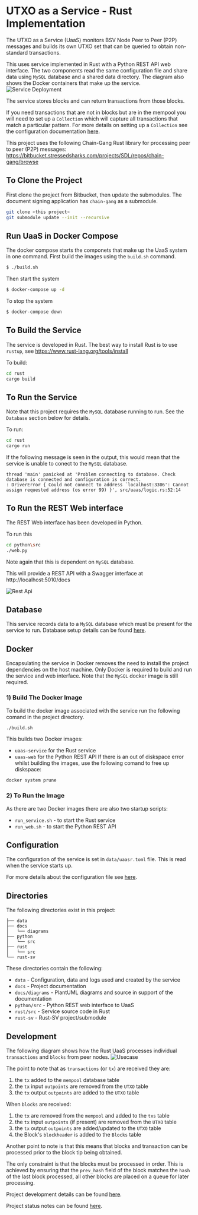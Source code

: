 # UTXO as a Service - Rust Implementation

 The UTXO as a Service (UaaS) monitors BSV Node Peer to Peer (P2P) messages and builds its own UTXO set that can be queried to obtain non-standard transactions.

This uses service implemented in Rust with a Python REST API web interface.
The two components read the same configuration file and share data using `MySQL` database and a shared data directory.
The diagram also shows the Docker containers that make up the service.
![Service Deployment](docs/diagrams/deployment.png)

The service stores blocks and can return transactions from those blocks.

If you need transactions that are not in blocks but are in the mempool you will need to set up a `Collection` which
will capture all transactions that match a particular pattern.
For more details on setting up a `Collection` see the configuration documentation [here](docs/Configuration.md).

This project uses the following Chain-Gang Rust library for processing peer to peer (P2P) messages:
https://bitbucket.stressedsharks.com/projects/SDL/repos/chain-gang/browse


## To Clone the Project
First clone the project from Bitbucket, then update the submodules.
The document signing application has `chain-gang` as a submodule.
```bash
git clone <this project>
git submodule update --init --recursive
```

## Run UaaS in Docker Compose
The docker compose starts the componets that make up the UaaS system in one command.
First build the images using the `build.sh` command.
```bash
$ ./build.sh
```
Then start the system 
```bash
$ docker-compose up -d
```
To stop the system 
```bash
$ docker-compose down
```





## To Build the Service
The service is developed in Rust.
The best way to install Rust is to use `rustup`, see https://www.rust-lang.org/tools/install

To build:
```bash
cd rust
cargo build
```



## To Run the Service
Note that this project requires the `MySQL` database running to run.
See the `Database` section below for details.

To run:
```bash
cd rust
cargo run
```

If the following message is seen in the output, this would mean that the service is unable to conect to the `MySQL` database.
```
thread 'main' panicked at 'Problem connecting to database. Check database is connected and configuration is correct.
: DriverError { Could not connect to address `localhost:3306': Cannot assign requested address (os error 99) }', src/uaas/logic.rs:52:14
```
## To Run the REST Web interface

The REST Web interface has been developed in Python.

To run this
```bash
cd python\src
./web.py
```
Note again that this is dependent on `MySQL` database.

This will provide a REST API with a Swagger interface at http://localhost:5010/docs

![Rest Api](docs/diagrams/UaaS_REST_API.png)


## Database
This service records data to a `MySQL` database which must be present for the service to run.
Database setup details can be found [here](docs/Database.md).

## Docker
Encapsulating the service in Docker removes the need to install the project dependencies on the host machine.
Only Docker is required to build and run the service and web interface.
Note that the `MySQL` docker image is still required.
### 1) Build The Docker Image
To build the docker image associated with the service run the following comand in the project directory.
```bash
./build.sh
```
This builds two Docker images:
* `uaas-service` for the Rust service
* `uaas-web` for the Python REST API
If there is an out of diskspace error whilst building the images, use the following comand to free up diskspace:
```bash
docker system prune
```
### 2) To Run the Image
As there are two Docker images there are also two startup scripts:
* `run_service.sh` - to start the Rust service
* `run_web.sh` - to start the Python REST API

## Configuration
The configuration of the service is set in `data/uaasr.toml` file.
This is read when the service starts up.

For more details about the configuration file see [here](docs/Configuration.md).


## Directories
The following directories exist in this project:
```
├── data
├── docs
│   └── diagrams
├── python
│   └── src
├── rust
│   └── src
└── rust-sv
```
These directories contain the following:
* `data` - Configuration, data and logs used and created by the service
* `docs` - Project documentation
* `docs/diagrams` - PlantUML diagrams and source in support of the documentation
* `python/src` - Python REST web interface to UaaS
* `rust/src` - Service source code in Rust
* `rust-sv` - Rust-SV project/submodule

## Development
The following diagram shows how the Rust UaaS processes individual `transactions` and `blocks` from peer nodes.
![Usecase](docs/diagrams/usecase.png)

The point to note that as `transactions` (or `tx`) are received they are:
1) the `tx` added to the `mempool` database table
2) the `tx` input `outpoints` are removed from the `UTXO` table
3) the `tx` output `outpoints` are added to the `UTXO` table

When `blocks` are received:
1) the `tx` are removed from the `mempool` and added to the `txs` table
2) the `tx` input `outpoints` (if present) are removed  from the `UTXO` table
3) the `tx` output `outpoints` are added/updated to the `UTXO` table
4) the Block's `blockheader` is added to the `Blocks` table

Another point to note is that this means that blocks and transaction can be processed prior to the block tip being obtained.

The only constraint is that the blocks must be processed in order. This is achieved by ensuring that the `prev_hash` field of the block matches the `hash` of the last block processed, all other blocks are placed on a queue for later processing.

Project development details can be found [here](docs/Development.md).

Project status notes can be found [here](docs/Project.md).
